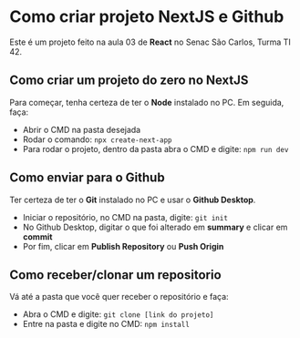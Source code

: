 # Como criar projeto NextJS e Github
Este é um projeto feito na aula 03 de __React__ no Senac São Carlos, Turma TI 42.

## Como criar um projeto do zero no NextJS
Para começar, tenha certeza de ter o __Node__ instalado no PC. Em seguida, faça:
- Abrir o CMD na pasta desejada
- Rodar o comando: `npx create-next-app`
- Para rodar o projeto, dentro da pasta abra o CMD e digite: `npm run dev`

## Como enviar para o Github
Ter certeza de ter o __Git__ instalado no PC e usar o __Github Desktop__.
- Iniciar o repositório, no CMD na pasta, digite: `git init`
- No Github Desktop, digitar o que foi alterado em __summary__ e clicar em __commit__
- Por fim, clicar em __Publish Repository__ ou __Push Origin__

## Como receber/clonar um repositorio
Vá até a pasta que você quer receber o repositório e faça:
- Abra o CMD e digite: `git clone [link do projeto]`
- Entre na pasta e digite no CMD: `npm install`